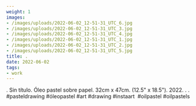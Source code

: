 ```yaml
---
weight: 1
images:
- /images/uploads/2022-06-02_12-51-31_UTC_6.jpg
- /images/uploads/2022-06-02_12-51-31_UTC_3.jpg
- /images/uploads/2022-06-02_12-51-31_UTC_4.jpg
- /images/uploads/2022-06-02_12-51-31_UTC_1.jpg
- /images/uploads/2022-06-02_12-51-31_UTC_2.jpg
- /images/uploads/2022-06-02_12-51-31_UTC_5.jpg
title: .
date: 2022-06-02
tags:
- work
---
```


.
Sin título.
Óleo pastel sobre papel.
32cm x 47cm. (12.5" x 18.5").
2022.
.
.
#pasteldrawing #óleopastel #art #drawing #instaart  #oilpastel #oilpastels
